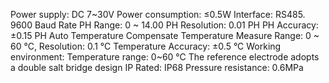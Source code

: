 Power supply: DC 7~30V
Power consumption: ≤0.5W
Interface: RS485. 9600 Baud Rate
PH Range: 0 ~ 14.00 PH
Resolution: 0.01 PH
PH Accuracy: ±0.15 PH
Auto Temperature Compensate
Temperature Measure Range: 0 ~ 60 °C, Resolution: 0.1 °C
Temperature Accuracy: ±0.5 °C
Working environment: Temperature range: 0~60 °C
The reference electrode adopts a double salt bridge design
IP Rated: IP68
Pressure resistance: 0.6MPa

